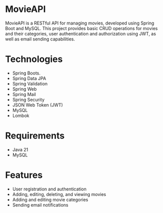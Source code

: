 # MovieAPI

MovieAPI is a RESTful API for managing movies, developed using Spring Boot and MySQL.
This project provides basic CRUD operations for movies and their categories,
user authentication and authorization using JWT, as well as email sending capabilities.

# Technologies

* Spring Boots.
* Spring Data JPA
* Spring Validation
* Spring Web
* Spring Mail
* Spring Security
* JSON Web Token (JWT)
* MySQL
* Lombok

# Requirements

* Java 21
* MySQL

# Features

* User registration and authentication
* Adding, editing, deleting, and viewing movies
* Adding and editing movie categories
* Sending email notifications